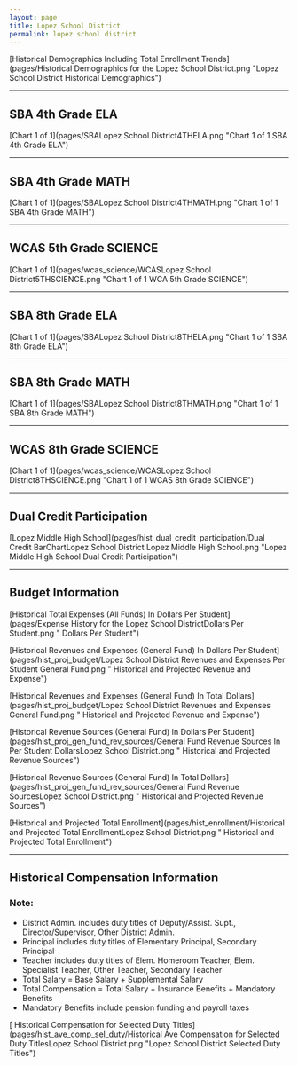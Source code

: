 ```yaml
---
layout: page
title: Lopez School District
permalink: lopez school district
---
```



[Historical Demographics Including Total Enrollment Trends](pages/Historical Demographics for the Lopez School District.png "Lopez School District Historical Demographics")

___

## SBA 4th Grade ELA

[Chart 1 of 1](pages/SBALopez School District4THELA.png "Chart 1 of 1 SBA 4th Grade ELA")


___

## SBA 4th Grade MATH

[Chart 1 of 1](pages/SBALopez School District4THMATH.png "Chart 1 of 1 SBA 4th Grade MATH")


___

## WCAS 5th Grade SCIENCE

[Chart 1 of 1](pages/wcas_science/WCASLopez School District5THSCIENCE.png "Chart 1 of 1 WCA 5th Grade SCIENCE")


___

## SBA 8th Grade ELA

[Chart 1 of 1](pages/SBALopez School District8THELA.png "Chart 1 of 1 SBA 8th Grade ELA")


___

## SBA 8th Grade MATH

[Chart 1 of 1](pages/SBALopez School District8THMATH.png "Chart 1 of 1 SBA 8th Grade MATH")


___

## WCAS 8th Grade SCIENCE

[Chart 1 of 1](pages/wcas_science/WCASLopez School District8THSCIENCE.png "Chart 1 of 1 WCAS 8th Grade SCIENCE")


___

## Dual Credit Participation

[Lopez Middle High School](pages/hist_dual_credit_participation/Dual Credit BarChartLopez School District Lopez Middle High School.png "Lopez Middle High School Dual Credit Participation")


___

## Budget Information

[Historical Total Expenses (All Funds) In Dollars Per Student](pages/Expense History for the Lopez School DistrictDollars Per Student.png " Dollars Per Student")

[Historical Revenues and Expenses (General Fund) In Dollars Per Student](pages/hist_proj_budget/Lopez School District Revenues and Expenses Per Student General Fund.png " Historical and Projected Revenue and Expense")

[Historical Revenues and Expenses (General Fund) In Total Dollars](pages/hist_proj_budget/Lopez School District Revenues and Expenses General Fund.png " Historical and Projected Revenue and Expense")

[Historical Revenue Sources (General Fund) In Dollars Per Student](pages/hist_proj_gen_fund_rev_sources/General Fund Revenue Sources In Per Student DollarsLopez School District.png " Historical and Projected Revenue Sources")

[Historical Revenue Sources (General Fund) In Total Dollars](pages/hist_proj_gen_fund_rev_sources/General Fund Revenue SourcesLopez School District.png " Historical and Projected Revenue Sources")

[Historical and Projected Total Enrollment](pages/hist_enrollment/Historical and Projected Total EnrollmentLopez School District.png " Historical and Projected Total Enrollment")


___

## Historical Compensation Information
### Note:
- District Admin. includes duty titles of Deputy/Assist. Supt., Director/Supervisor, Other District Admin.
- Principal includes duty titles of Elementary Principal, Secondary Principal
- Teacher includes duty titles of Elem. Homeroom Teacher, Elem. Specialist Teacher, Other Teacher, Secondary Teacher
- Total Salary = Base Salary + Supplemental Salary
- Total Compensation = Total Salary + Insurance Benefits + Mandatory Benefits
- Mandatory Benefits include pension funding and payroll taxes

[ Historical Compensation for Selected Duty Titles](pages/hist_ave_comp_sel_duty/Historical Ave Compensation for Selected Duty TitlesLopez School District.png "Lopez School District Selected Duty Titles")

